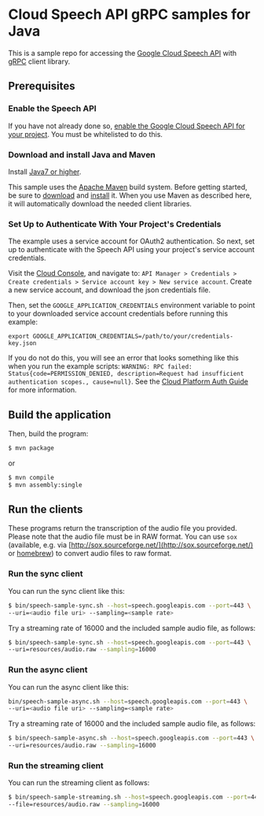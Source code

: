 # Cloud Speech API gRPC samples for Java

This is a sample repo for accessing the [Google Cloud Speech API](http://cloud.google.com/speech) with
[gRPC](http://www.grpc.io/) client library.


## Prerequisites

### Enable the Speech API

If you have not already done so, [enable the Google Cloud Speech API for your project](https://console.developers.google.com/apis/api/speech.googleapis.com/overview).
You must be whitelisted to do this.


### Download and install Java and Maven

Install [Java7 or
higher](http://www.oracle.com/technetwork/java/javase/downloads/jre7-downloads-1880261.html).

This sample uses the [Apache Maven][maven] build system. Before getting started, be
sure to [download][maven-download] and [install][maven-install] it. When you use
Maven as described here, it will automatically download the needed client
libraries.

[maven]: https://maven.apache.org
[maven-download]: https://maven.apache.org/download.cgi
[maven-install]: https://maven.apache.org/install.html


### Set Up to Authenticate With Your Project's Credentials

The example uses a service account for OAuth2 authentication.
So next, set up to authenticate with the Speech API using your project's
service account credentials.

Visit the [Cloud Console](https://console.developers.google.com), and navigate to:
`API Manager > Credentials > Create credentials >
Service account key > New service account`.
Create a new service account, and download the json credentials file.

Then, set
the `GOOGLE_APPLICATION_CREDENTIALS` environment variable to point to your
downloaded service account credentials before running this example:

    export GOOGLE_APPLICATION_CREDENTIALS=/path/to/your/credentials-key.json

If you do not do this, you will see an error that looks something like this when
you run the example scripts:
`WARNING: RPC failed: Status{code=PERMISSION_DENIED, description=Request had insufficient authentication scopes., cause=null}`.
See the
[Cloud Platform Auth Guide](https://cloud.google.com/docs/authentication#developer_workflow)
for more information.

## Build the application

Then, build the program:

```sh
$ mvn package
```

or

```sh
$ mvn compile
$ mvn assembly:single
```

## Run the clients

These programs return the transcription of the audio file you provided.  Please
note that the audio file must be in RAW format.  You can use `sox`
(available, e.g. via [http://sox.sourceforge.net/](http://sox.sourceforge.net/)
or [homebrew](http://brew.sh/)) to convert audio files to raw format.

### Run the sync client

You can run the sync client like this:

```sh
$ bin/speech-sample-sync.sh --host=speech.googleapis.com --port=443 \
--uri=<audio file uri> --sampling=<sample rate>
```

Try a streaming rate of 16000 and the included sample audio file, as follows:

```sh
$ bin/speech-sample-sync.sh --host=speech.googleapis.com --port=443 \
--uri=resources/audio.raw --sampling=16000
```

### Run the async client

You can run the async client like this:

```sh
bin/speech-sample-async.sh --host=speech.googleapis.com --port=443 \
--uri=<audio file uri> --sampling=<sample rate>
```

Try a streaming rate of 16000 and the included sample audio file, as follows:
```sh
$ bin/speech-sample-async.sh --host=speech.googleapis.com --port=443 \
--uri=resources/audio.raw --sampling=16000
```

### Run the streaming client

You can run the streaming client as follows:

```sh
$ bin/speech-sample-streaming.sh --host=speech.googleapis.com --port=443 \
--file=resources/audio.raw --sampling=16000
```

